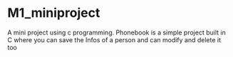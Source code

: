 # M1_miniproject
A mini project using c programming.
Phonebook is a simple project built in C where you can save the Infos of a person and can modify and delete it too
